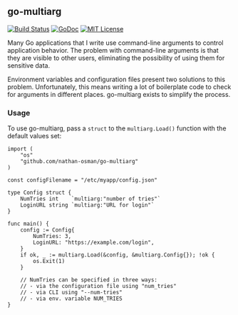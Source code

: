 ## go-multiarg

[![Build Status](https://travis-ci.org/nathan-osman/go-multiarg.svg?branch=master)](https://travis-ci.org/nathan-osman/go-multiarg)
[![GoDoc](https://godoc.org/github.com/nathan-osman/go-multiarg?status.svg)](https://godoc.org/github.com/nathan-osman/go-multiarg)
[![MIT License](http://img.shields.io/badge/license-MIT-9370d8.svg?style=flat)](http://opensource.org/licenses/MIT)

Many Go applications that I write use command-line arguments to control application behavior. The problem with command-line arguments is that they are visible to other users, eliminating the possibility of using them for sensitive data.

Environment variables and configuration files present two solutions to this problem. Unfortunately, this means writing a lot of boilerplate code to check for arguments in different places. go-multiarg exists to simplify the process.

### Usage

To use go-multiarg, pass a `struct` to the `multiarg.Load()` function with the default values set:

    import (
        "os"
        "github.com/nathan-osman/go-multiarg"
    )

    const configFilename = "/etc/myapp/config.json"

    type Config struct {
        NumTries int    `multiarg:"number of tries"`
        LoginURL string `multiarg:"URL for login"`
    }

    func main() {
        config := Config{
            NumTries: 3,
            LoginURL: "https://example.com/login",
        }
        if ok, _ := multiarg.Load(&config, &multiarg.Config{}); !ok {
            os.Exit(1)
        }

        // NumTries can be specified in three ways:
        // - via the configuration file using "num_tries"
        // - via CLI using "--num-tries"
        // - via env. variable NUM_TRIES
    }


